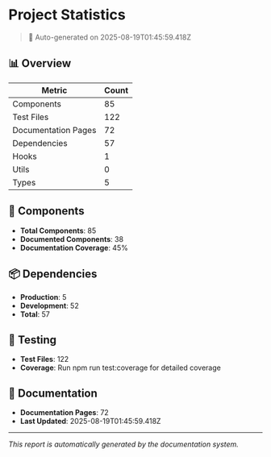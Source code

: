 # Project Statistics

> 🤖 Auto-generated on 2025-08-19T01:45:59.418Z

## 📊 Overview

| Metric              | Count |
| ------------------- | ----- |
| Components          | 85    |
| Test Files          | 122   |
| Documentation Pages | 72    |
| Dependencies        | 57    |
| Hooks               | 1     |
| Utils               | 0     |
| Types               | 5     |

## 🧩 Components

- **Total Components**: 85
- **Documented Components**: 38
- **Documentation Coverage**: 45%

## 📦 Dependencies

- **Production**: 5
- **Development**: 52
- **Total**: 57

## 🧪 Testing

- **Test Files**: 122
- **Coverage**: Run npm run test:coverage for detailed coverage

## 📝 Documentation

- **Documentation Pages**: 72
- **Last Updated**: 2025-08-19T01:45:59.418Z

---

_This report is automatically generated by the documentation system._
